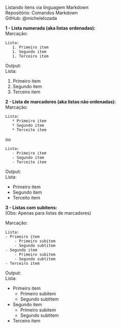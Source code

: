 Listando itens via linguagem Markdown    
Repositório: Comandos Markdown  
GitHub: @michelelozada    
  
  
**1 - Lista numerada (aka listas ordenadas):**  
Marcação:
```
Lista:
   1. Primeiro item 
   1. Segundo item 
   1. Terceiro item 
```

Output:  
Lista:
   1. Primeiro item 
   2. Segundo item 
   3. Terceiro item    
  
   
**2 - Lista de marcadores (aka listas não ordenadas):**  
Marcação:  
```
Lista:
   * Primeiro item 
   * Segundo item
   * Terceito item
```
ou

```
Lista:
   - Primeiro item 
   - Segundo item
   - Terceito item
```
  
Output:  
Lista:
   * Primeiro item 
   * Segundo item
   * Terceito item
     
  
**3 - Listas com subitens:**  
(Obs: Apenas para listas de marcadores)  

Marcação:  
```
Lista:
- Primeiro item 
	- Primeiro subitem
	- Segundo subtitem
- Segundo item 
	- Primeiro subitem
	- Segundo subtitem
- Terceiro item 
```
  
Output:  
Lista:
- Primeiro item 
	- Primeiro subitem
	- Segundo subtitem
- Segundo item 
	- Primeiro subitem
	- Segundo subtitem
- Terceiro item